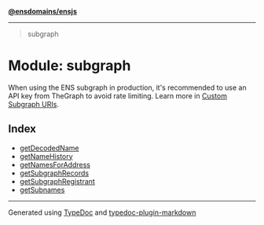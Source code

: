 [**@ensdomains/ensjs**](../README.md)

---

> subgraph

# Module: subgraph

When using the ENS subgraph in production, it's recommended to use an API key from TheGraph to avoid rate limiting. Learn more in [Custom Subgraph URIs](../basics/custom-subgraph-uris.md).

## Index

- [getDecodedName](function.getDecodedName.md)
- [getNameHistory](function.getNameHistory.md)
- [getNamesForAddress](function.getNamesForAddress.md)
- [getSubgraphRecords](function.getSubgraphRecords.md)
- [getSubgraphRegistrant](function.getSubgraphRegistrant.md)
- [getSubnames](function.getSubnames.md)

---

Generated using [TypeDoc](https://typedoc.org/) and [typedoc-plugin-markdown](https://www.npmjs.com/package/typedoc-plugin-markdown)
